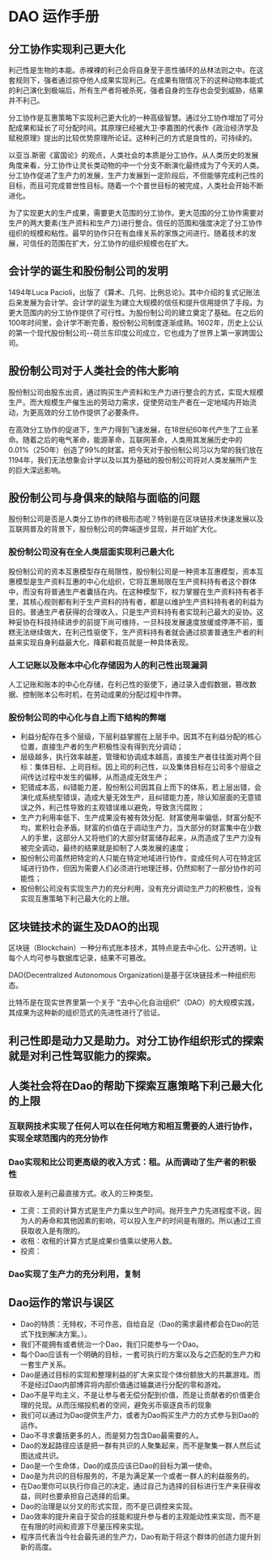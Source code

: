 # DAO 运作手册

## 分工协作实现利己更大化

利己性是生物的本能。赤裸裸的利己会将自身至于恶性循环的丛林法则之中。在这套规则下，强者通过掠夺他人成果实现利己。在成果有限情况下的这种动物本能式的利己演化到极端后，所有生产者将被杀死，强者自身的生存也会受到威胁，结果并不利己。

分工协作是互惠策略下实现利己更大化的一种高级智慧。通过分工协作增加了可分配成果和延长了可分配时间。其原理已经被大卫·李嘉图的代表作《政治经济学及赋税原理》提出的比较优势原理所论证。这种利己的方式是良性的，可持续的。

以亚当.斯密《富国论》的观点，人类社会的本质是分工协作。从人类历史的发展角度来看，分工协作让灵长类动物的中一个分支不断演化最终成为了今天的人类。分工协作促进了生产力的发展，生产力发展到一定阶段后，不但能够完成利己性的目标，而且可完成普世性目标。随着一个个普世目标的被完成，人类社会开始不断进化。

为了实现更大的生产成果，需要更大范围的分工协作。更大范围的分工协作需要对生产的两大要素{生产资料和生产力}进行整合。信任的范围和强度决定了分工协作组织的规模和粘性。最早的协作只在有血缘关系的家族之间进行。随着技术的发展，可信任的范围在扩大，分工协作的组织规模也在扩大。

## 会计学的诞生和股份制公司的发明

1494年Luca Pacioli，出版了《算术、几何、比例总论》。其中介绍的复式记账法后来发展为会计学。会计学的诞生为建立大规模的信任和提升信用提供了手段。为更大范围内的分工协作提供了可行性。为股份制公司的建立奠定了基础。在之后的100年时间里，会计学不断完善，股份制公司制度逐渐成熟。1602年，历史上公认的第一个现代股份制公司--荷兰东印度公司成立，它也成为了世界上第一家跨国公司。

## 股份制公司对于人类社会的伟大影响

股份制公司由股东出资，通过购买生产资料和生产力进行整合的方式，实现大规模生产。而大规模生产催生出的劳动力需求，促使劳动生产者在一定地域内开始流动，为更高效的分工协作提供了必要条件。

在高效分工协作的促进下，生产力得到飞速发展，在18世纪60年代产生了工业革命。随着之后的电气革命，能源革命，互联网革命，人类用其发展历史中的0.01%（250年）创造了99%的财富。把今天对于股份制公司习以为常的我们放在1194年，我们无法想象会计学以及以其为基础的股份制公司将对人类发展所产生的巨大深远影响。

## 股份制公司与身俱来的缺陷与面临的问题

股份制公司是否是人类分工协作的终极形态呢？特别是在区块链技术快速发展以及互联网普及的背景下，股份制公司的弊端逐步显现，并开始扩大化。

### 股份制公司没有在全人类层面实现利己最大化

股份制公司的资本互惠模型存在局限性，股份制公司是一种资本互惠模型，资本互惠模型是生产资料互惠的中心化组织，它将互惠局限在生产资料持有者这个群体中，而没有将普通生产者囊括在内。在这种模型下，权力掌握在生产资料持有者手里，其核心规则都有利于生产资料的持有者，都是以维护生产资料持有者的利益为目的。普通生产者获得的合理收入，只是生产资料持有者实现利己最大的妥协。这种妥协在科技持续进步的前提下尚可维持，一旦科技发展速度放缓或停滞不前，蛋糕无法继续做大，在利己性驱使下，生产资料持有者就会通过损害普通生产者的利益来实现自身利益最大化，降薪和裁员就是一种具体表现。

### 人工记账以及账本中心化存储因为人的利己性出现漏洞

人工记账和账本的中心化存储，在利己性的驱使下，通过录入虚假数据，篡改数据、控制账本公布时机，在劳动成果的分配过程中作弊。
 
### 股份制公司的中心化与自上而下结构的弊端

- 利益分配存在多个层级，下层利益掌握在上层手中。因其不在利益分配的核心位置，直接生产者的生产积极性没有得到充分调动；
- 层级越多，执行效率越差，管理和协调成本越高，直接生产者往往面对两个目标：集体目标、上司目标。因上司的利己性，以及集体目标在公司多个层级之间传达过程中发生的偏移，从而造成无效生产；
- 犯错成本高，纠错能力差，股份制公司因其自上而下的体系，若上层出错，会演化成系统型错误，造成大量无效生产，且纠错能力差，除认知层面的无意错误之外，利己性导致的主观错误难以避免，导致贪污腐败；
- 生产力利用率低下、生产成果没有被有效分配、财富使用率偏低，财富分配不均，累积社会矛盾。财富的价值在于调动生产力，当大部分的财富集中在少数人的手里，这部分人又将他们的大部分财富储存起来，从而造成了生产力没有被完全调动，最终的结果就是抑制了人类发展的速度；
- 股份制公司虽然把特定的人只能在特定地域进行协作，变成任何人可在特定区域进行协作，但因为需要人们必须进行地理迁移，仍然抑制了一部分协作的可能性；
- 股份制公司没有实现生产力的充分利用，没有充分调动生产力的积极性，没有实现互惠策略下利己最大化的上限。

## 区块链技术的诞生及DAO的出现

区块链（Blockchain）一种分布式账本技术，其特点是去中心化、公开透明，让每个人均可参与数据库记录，结果不可篡改。

DAO(Decentralized Autonomous Organization)是基于区块链技术一种组织形态。

比特币是在现实世界里第一个关于 "去中心化自治组织"（DAO）的大规模实践，其成果为这种新的组织范式的先进性进行了验证。


## 利己性即是动力又是助力。对分工协作组织形式的探索就是对利己性驾驭能力的探索。

## 人类社会将在Dao的帮助下探索互惠策略下利己最大化的上限


### 互联网技术实现了任何人可以在任何地方和相互需要的人进行协作，实现全球范围内的充分协作
### Dao实现和比公司更高级的收入方式：租。从而调动了生产者的积极性
 获取收入是利己最直接方式。收入的三种类型。
 - 工资：工资的计算方式是生产力乘以生产时间。抛开生产力先进程度不说，因为人的寿命和其他因素的影响，可以投入生产的时间是有限的。所以通过工资获取收入是有限的。
 - 收租：收租的计算方式是成果价值乘以使用人数。
 - 投资：
### Dao实现了生产力的充分利用，复制


## Dao运作的常识与误区

- Dao的特质：无特权，不可作恶，自给自足（Dao的需求最终都会在Dao的范式下找到解决方案。）。
- 我们不能拥有或者统治一个Dao，我们只能参与一个Dao。
- 每个Dao应该有一个明确的目标，一套可执行的方案以及与之匹配的生产力和一套生产关系。
- Dao是通过目标的实现和整理利益的扩大来实现个体份额放大的共赢游戏。而不是经过Dao内部博弈将内部价值通过输赢进行分配的零和游戏。
- Dao不是平均主义，不是让参与者无偿分配到价值，而是让贡献者的价值更合理的兑现。从而压缩投机者的空间，避免劣币驱逐良币的现象
- 我们可以通过为Dao提供生产力，或者为Dao购买生产力的方式参与到Dao的运作。
- Dao不寻求囊括更多的人，而是努力包含Dao最需要的人。
- Dao的发起路径应该是把一群有共识的人聚集起来，而不是聚集一群人然后试图达成共识。
- Dao是一个生命体，Dao的成员应该已Dao的目标为第一使命。
- Dao是为共识的目标服务的，不是为满足某一个或者一群人的利益服务的。
- 在Dao里你可以执行你自己的决定，通过自己为选择的目标进行生产来获得收益，同时也要承担自己选择的后果。
- Dao的治理是以分叉的形式实现，而不是已调控来实现。
- Dao效率的提升来自于契合的技能和提升参与者的主观能动性来实现，而不是在有限的时间和资源下尽量压榨来实现。
- 程序员代表当今社会最先进的生产力，Dao有助于将这个群体的创造力提升到新的高度。

